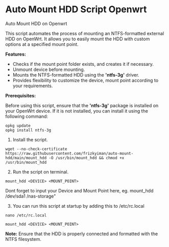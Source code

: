 # Auto Mount HDD Script Openwrt
Auto Mount HDD on Openwrt

This script automates the process of mounting an NTFS-formatted external HDD on OpenWrt. It allows you to easily mount the HDD with custom options at a specified mount point.

**Features:**

* Checks if the mount point folder exists, and creates it if necessary.
* Unmount device before mounting.
* Mounts the NTFS-formatted HDD using the **'ntfs-3g'** driver.
* Provides flexibility to customize the device, mount point according to your requirements.


**Prerequisites:**

Before using this script, ensure that the **'ntfs-3g'** package is installed on your OpenWrt device. If it is not installed, you can install it using the following command:
```
opkg update
opkg install ntfs-3g
```

1. Install the script.
```
wget --no-check-certificate https://raw.githubusercontent.com/frizkyiman/auto-mount-hdd/main/mount_hdd -O /usr/bin/mount_hdd && chmod +x /usr/bin/mount_hdd
```

2. Run the script on terminal.
```
mount_hdd <DEVICE> <MOUNT_POINT>
```
Dont forget to input your Device and Mount Point here, eg. mount_hdd /dev/sda1 /nas-storage"

3. You can run this script at startup by adding this to /etc/rc.local
```
nano /etc/rc.local
```
```
mount_hdd <DEVICE> <MOUNT_POINT>
```

**Note:** Ensure that the HDD is properly connected and formatted with the NTFS filesystem.
